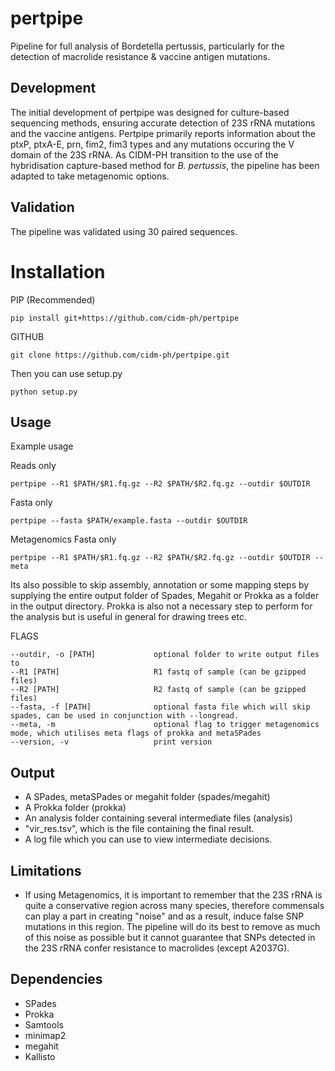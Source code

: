 # pertpipe
Pipeline for full analysis of Bordetella pertussis, particularly for the detection of macrolide resistance &amp; vaccine antigen mutations.

## Development
The initial development of pertpipe was designed for culture-based sequencing methods, ensuring accurate detection of 23S rRNA mutations and the vaccine antigens. Pertpipe primarily reports information about the ptxP, ptxA-E, prn, fim2, fim3 types and any mutations occuring the V domain of the 23S rRNA. As CIDM-PH transition to the use of the hybridisation capture-based method for _B. pertussis_, the pipeline has been adapted to take metagenomic options.

## Validation
The pipeline was validated using 30 paired sequences.

# Installation
PIP (Recommended)
```
pip install git+https://github.com/cidm-ph/pertpipe
```
GITHUB
```
git clone https://github.com/cidm-ph/pertpipe.git
```
Then you can use setup.py
```
python setup.py
```

## Usage
Example usage

Reads only
```
pertpipe --R1 $PATH/$R1.fq.gz --R2 $PATH/$R2.fq.gz --outdir $OUTDIR
```

Fasta only
```
pertpipe --fasta $PATH/example.fasta --outdir $OUTDIR
```

Metagenomics
Fasta only
```
pertpipe --R1 $PATH/$R1.fq.gz --R2 $PATH/$R2.fq.gz --outdir $OUTDIR --meta
```

Its also possible to skip assembly, annotation or some mapping steps by supplying the entire output folder of Spades, Megahit or Prokka as a folder in the output directory.
Prokka is also not a necessary step to perform for the analysis but is useful in general for drawing trees etc.

FLAGS

```
--outdir, -o [PATH]             optional folder to write output files to
--R1 [PATH]                     R1 fastq of sample (can be gzipped files)
--R2 [PATH]                     R2 fastq of sample (can be gzipped files)
--fasta, -f [PATH]              optional fasta file which will skip spades, can be used in conjunction with --longread.             
--meta, -m                      optional flag to trigger metagenomics mode, which utilises meta flags of prokka and metaSPades
--version, -v                   print version
```

## Output
- A SPades, metaSPades or megahit folder (spades/megahit)
- A Prokka folder (prokka)
- An analysis folder containing several intermediate files (analysis)
- "vir_res.tsv", which is the file containing the final result.
- A log file which you can use to view intermediate decisions.

## Limitations
- If using Metagenomics, it is important to remember that the 23S rRNA is quite a conservative region across many species, therefore commensals can play a part in creating "noise" and as a result, induce false SNP mutations in this region. The pipeline will do its best to remove as much of this noise as possible but it cannot guarantee that SNPs detected in the 23S rRNA confer resistance to macrolides (except A2037G).

## Dependencies
- SPades
- Prokka
- Samtools
- minimap2
- megahit
- Kallisto


